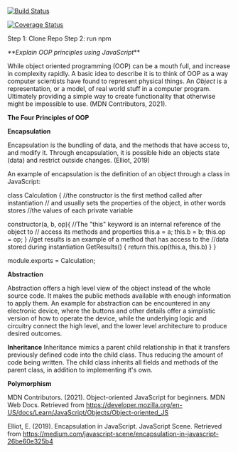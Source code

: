 

[![Build Status](https://travis-ci.com/GabrielaSaboia/calculator_js.svg?branch=master)](https://travis-ci.com/GabrielaSaboia/calculator_js.svg?branch=master)

[![Coverage Status](https://coveralls.io/repos/github/GabrielaSaboia/calculator_js/badge.svg?branch=master)](https://coveralls.io/github/GabrielaSaboia/calculator_js?branch=master)

Step 1: Clone Repo Step 2: run npm

_**Explain OOP principles using JavaScript_**

While object oriented programming (OOP) can be a mouth full, and 
increase in complexity rapidly. A basic idea to describe it
is to think of OOP as a way computer scientists have 
found to represent physical things. An _Object_ is a 
representation, or a model, of real world stuff in a computer program.
Ultimately providing a simple way to create functionality that
otherwise might be impossible to use. (MDN Contributors, 2021).

**The Four Principles of OOP**

**Encapsulation**

Encapsulation is the bundling of data, and the methods that 
have access to, and modify it. Through encapsulation, it is possible hide an 
objects state (data) and restrict outside changes. (Elliot, 2019)

An example of encapsulation is the definition of an object through 
a class in JavaScript:


class Calculation {
//the constructor is the first method called after instantiation
// and usually sets the properties of the object, in other words stores
//the values of each private variable

constructor(a, b, op){
//The "this" keyword is an internal reference of the object to
// access its methods and properties
this.a = a;
this.b = b;
this.op = op;
}
//get results is an example of a method that has access to the 
//data stored during instantiation
GetResults() {
return this.op(this.a, this.b)
}
}

module.exports = Calculation;

**Abstraction**

Abstraction offers a high level view of the object instead of the 
whole source code. It makes the public methods available with enough 
information to apply them. An example for abstraction can be 
encountered in any electronic device, where the buttons and other 
details offer a simplistic version of how to operate the device, 
while the underlying logic and circuitry connect the high level, and 
the lower level architecture to produce desired outcomes.


**Inheritance**
Inheritance mimics a parent child relationship in that it transfers
previously defined code into the child class. Thus reducing the amount
of code being written. The child class inherits all fields and methods
of the parent class, in addition to implementing it's own.


**Polymorphism**


MDN Contributors. (2021). Object-oriented JavaScript for beginners. MDN Web Docs. Retrieved from https://developer.mozilla.org/en-US/docs/Learn/JavaScript/Objects/Object-oriented_JS

Elliot, E. (2019). Encapsulation in JavaScript. JavaScript Scene. Retrieved from https://medium.com/javascript-scene/encapsulation-in-javascript-26be60e325b4